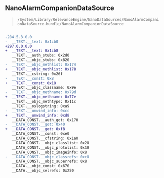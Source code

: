 ## NanoAlarmCompanionDataSource

> `/System/Library/RelevanceEngine/NanoDataSources/NanoAlarmCompanionDataSource.bundle/NanoAlarmCompanionDataSource`

```diff

-284.5.3.0.0
-  __TEXT.__text: 0x1cb0
+297.0.0.0.0
+  __TEXT.__text: 0x1cb8
   __TEXT.__auth_stubs: 0x2d0
   __TEXT.__objc_stubs: 0x820
-  __TEXT.__objc_methlist: 0x174
+  __TEXT.__objc_methlist: 0x178
   __TEXT.__cstring: 0x26f
-  __TEXT.__const: 0x8
+  __TEXT.__const: 0x18
   __TEXT.__objc_classname: 0x9e
-  __TEXT.__objc_methname: 0x79d
+  __TEXT.__objc_methname: 0x77e
   __TEXT.__objc_methtype: 0x11c
   __TEXT.__oslogstring: 0xa9
-  __TEXT.__unwind_info: 0xcc
+  __TEXT.__unwind_info: 0xd8
   __DATA_CONST.__auth_got: 0x170
-  __DATA_CONST.__got: 0x40
+  __DATA_CONST.__got: 0xf8
   __DATA_CONST.__const: 0xe0
   __DATA_CONST.__cfstring: 0x1a0
   __DATA_CONST.__objc_classlist: 0x28
   __DATA_CONST.__objc_protolist: 0x10
   __DATA_CONST.__objc_imageinfo: 0x8
-  __DATA_CONST.__objc_classrefs: 0xc8
   __DATA_CONST.__objc_superrefs: 0x8
   __DATA.__objc_const: 0x670
   __DATA.__objc_selrefs: 0x250

```
